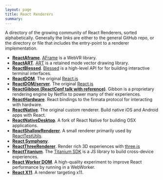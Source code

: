 ```yaml
---
layout: page
title: React Renderers
summary:
---
```


A directory of the growing community of React Renderers, sorted alphabetically.
Generally the links are either to the general GitHub repo, or the directory or
file that includes the entry-point to a renderer implementation.

* [**ReactAframe**](https://github.com/ngokevin/aframe-react).
  [AFrame](https://aframe.io/) is a WebVR library.
* [**ReactART**](https://github.com/reactjs/react-art/).
  [ART](https://github.com/sebmarkbage/art/) is a retained mode vector drawing
  library.
* [**ReactBlessed**](https://github.com/Yomguithereal/react-blessed).
  [Blessed](https://github.com/chjj/blessed) is a high-level API for for
  building interactive terminal interfaces.
* [**ReactDOM**](https://github.com/facebook/react/tree/b6a60781677bcdace8f41457d50412096f98d74a/src/renderers/dom).
  The original [React.js](http://facebook.github.io/react/)
* [**ReactDOM/server**](https://github.com/facebook/react/tree/b6a60781677bcdace8f41457d50412096f98d74a/src/renderers/dom/server).
  The original [React.js](http://facebook.github.io/react/)
* [**ReactGibbon (ReactConf talk with reference)**](https://www.youtube.com/watch?v=eNC0mRYGWgc).
  Gibbon is a proprietary rendering engine by Netflix to power many of their
  experiences.
* [**ReactHardware**](https://github.com/iamdustan/react-hardware).
  React bindings to the firmata protocol for interacting with hardware.
* [**ReactNative**](https://github.com/facebook/react-native).
  The original custom renderer. Build native iOS and Android apps with React.
* [**ReactNativeDesktop**](https://github.com/ptmt/react-native-desktop).
  A fork of React Native for building OSX applications.
* [**ReactShallowRenderer**](https://github.com/facebook/react/blob/db175052c00a65e6a852011f889c12fea50bb34b/src/test/ReactTestUtils.js#L368-L482).
  A small renderer primarily used by [ReactTestUtils](https://facebook.github.io/react/docs/test-utils.html).
* [**React Symphony**](https://github.com/Kasu/symphony/blob/5c48f5f8a6a23b1fdb17f6958ddbc83fb99c64ac/lib/surface/react/ReactSurfaceInjection.js).
* [**ReactThreeRenderer**](https://github.com/toxicFork/react-three-renderer).
  Render rich 3D experiences with [three.js](http://threejs.org/)
* [**ReactTitanium**](https://github.com/yuchi/react-titanium).
  The [Titanium SDK](http://www.appcelerator.org/#titanium) is a JS library to build cross-device experiences.
* [**React Worker DOM**](http://web-perf.github.io/react-worker-dom/).
  A high-quality experiment to improve React performance by running in a WebWorker.
* [**React X11**](https://github.com/sidorares/react-x11).
  A renderer targeting x11.

